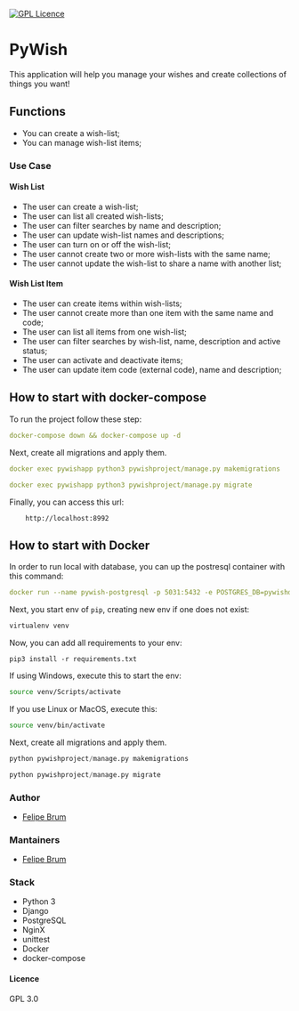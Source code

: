 [![GPL Licence](https://badges.frapsoft.com/os/gpl/gpl.svg?v=103)](https://opensource.org/licenses/GPL-3.0/) 

# PyWish

This application will help you manage your wishes and create collections of things you want!

## Functions

* You can create a wish-list;
* You can manage wish-list items;

### Use Case

#### Wish List

* The user can create a wish-list;
* The user can list all created wish-lists;
* The user can filter searches by name and description;
* The user can update wish-list names and descriptions;
* The user can turn on or off the wish-list;
* The user cannot create two or more wish-lists with the same name;
* The user cannot update the wish-list to share a name with another list;



#### Wish List Item

* The user can create items within wish-lists;
* The user cannot create more than one item with the same name and code;
* The user can list all items from one wish-list;
* The user can filter searches by wish-list, name, description and active status;
* The user can activate and deactivate items;
* The user can update item code (external code), name and description;

## How to start with docker-compose

To run the project follow these step:

``` yml
docker-compose down && docker-compose up -d
```

Next, create all migrations and apply them.

``` yml
docker exec pywishapp python3 pywishproject/manage.py makemigrations

docker exec pywishapp python3 pywishproject/manage.py migrate
```

Finally, you can access this url:

```text
    http://localhost:8992
```

## How to start with Docker

In order to run local with database, you can up the postresql container with this command:

```yml
docker run --name pywish-postgresql -p 5031:5432 -e POSTGRES_DB=pywishdb -e POSTGRES_USER=pywishuser -e POSTGRES_PASSWORD=pywishpostgres -d postgres
```

Next, you start env of `pip`, creating new env if one does not exist:

```bash
virtualenv venv
```

Now, you can add all requirements to your env:

```
pip3 install -r requirements.txt
```

If using Windows, execute this to start the env:

```bash
source venv/Scripts/activate
```

If you use Linux or MacOS, execute this:

```bash
source venv/bin/activate
```

Next, create all migrations and apply them.

```python
python pywishproject/manage.py makemigrations

python pywishproject/manage.py migrate
```

### Author

* [Felipe Brum](https://github.com/fbrump/)

### Mantainers

* [Felipe Brum](https://github.com/fbrump/)

### Stack

* Python 3
* Django
* PostgreSQL
* NginX
* unittest
* Docker
* docker-compose

#### Licence

GPL 3.0
